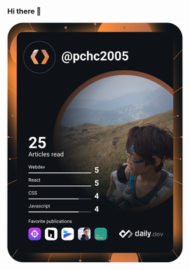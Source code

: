 ### Hi there 👋

<!--
**pchc2005/pchc2005** is a ✨ _special_ ✨ repository because its `README.md` (this file) appears on your GitHub profile.

Here are some ideas to get you started:

- 🔭 I’m currently working on ...
- 🌱 I’m currently learning ...
- 👯 I’m looking to collaborate on ...
- 🤔 I’m looking for help with ...
- 💬 Ask me about ...
- 📫 How to reach me: ...
- 😄 Pronouns: ...
- ⚡ Fun fact: ...
-->
<a href="https://app.daily.dev/pchc2005"><img src="https://github.com/pchc2005/pchc2005/blob/master/devcard.svg" width="400" alt="Peter Cheung's Dev Card"/></a>
